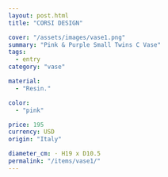 ```yaml
---
layout: post.html
title: "CORSI DESIGN"

cover: "/assets/images/vase1.png"
summary: "Pink & Purple Small Twins C Vase"
tags:
  - entry
category: "vase"

material:
  - "Resin."

color:
  - "pink"

price: 195           
currency: USD  
origin: "Italy"

diameter_cm: · H19 x D10.5 
permalink: "/items/vase1/"
---
```


